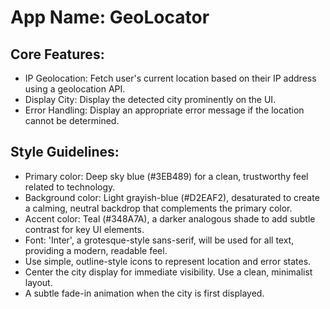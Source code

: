 # **App Name**: GeoLocator

## Core Features:

- IP Geolocation: Fetch user's current location based on their IP address using a geolocation API.
- Display City: Display the detected city prominently on the UI.
- Error Handling: Display an appropriate error message if the location cannot be determined.

## Style Guidelines:

- Primary color: Deep sky blue (#3EB489) for a clean, trustworthy feel related to technology.
- Background color: Light grayish-blue (#D2EAF2), desaturated to create a calming, neutral backdrop that complements the primary color.
- Accent color: Teal (#348A7A), a darker analogous shade to add subtle contrast for key UI elements.
- Font: 'Inter', a grotesque-style sans-serif, will be used for all text, providing a modern, readable feel.
- Use simple, outline-style icons to represent location and error states.
- Center the city display for immediate visibility. Use a clean, minimalist layout.
- A subtle fade-in animation when the city is first displayed.